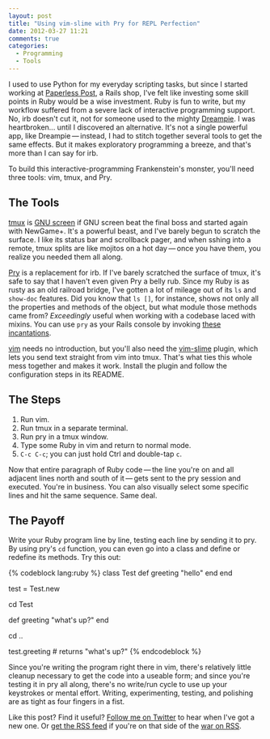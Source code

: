 ```yaml
---
layout: post
title: "Using vim-slime with Pry for REPL Perfection"
date: 2012-03-27 11:21
comments: true
categories: 
  - Programming
  - Tools
---
```


I used to use Python for my everyday scripting tasks, but since I started
working at [Paperless Post](http://www.paperlesspost.com), a Rails shop, I've
felt like investing some skill points in Ruby would be a wise investment. Ruby
is fun to write, but my workflow suffered from a severe lack of interactive
programming support. No, irb doesn't cut it, not for someone used to the mighty
[Dreampie](http://dreampie.sourceforge.net/). I was heartbroken... until I
discovered an alternative. It's not a single powerful app, like
Dreampie&thinsp;&#8212;&thinsp;instead, I had to stitch together several tools
to get the same effects. But it makes exploratory programming a breeze, and
that's more than I can say for irb.

To build this interactive-programming Frankenstein's monster, you'll need three
tools: vim, tmux, and Pry.

<!-- more -->

## The Tools

[tmux](http://tmux.sourceforge.net/) is
[GNU screen](http://www.gnu.org/software/screen/) if GNU screen beat the final
boss and started again with NewGame+. It's a powerful beast, and I've barely
begun to scratch the surface. I like its status bar and scrollback pager, and
when sshing into a remote, tmux splits are like mojitos on a hot
day&thinsp;&#8212;&thinsp;once you have them, you realize you needed them all
along.

[Pry](http://pry.github.com/) is a replacement for irb. If I've barely scratched
the surface of tmux, it's safe to say that I haven't even given Pry a belly rub.
Since my Ruby is as rusty as an old railroad bridge, I've gotten a lot of
mileage out of its `ls` and `show-doc` features. Did you know that `ls []`, for
instance, shows not only all the properties and methods of the object, but what
module those methods came from? _Exceedingly_ useful when working with a
codebase laced with mixins. You can use `pry` as your Rails console by invoking
[these incantations](https://github.com/pry/pry/wiki/Setting-up-Rails-or-Heroku-to-use-Pry).

[vim](http://www.vim.org/) needs no introduction, but you'll also need the
[vim-slime](https://github.com/jpalardy/vim-slime) plugin, which lets you send
text straight from vim into tmux. That's what ties this whole mess together and
makes it work. Install the plugin and follow the configuration steps in its
README.

## The Steps

1. Run vim.
2. Run tmux in a separate terminal.
3. Run pry in a tmux window.
4. Type some Ruby in vim and return to normal mode.
5. `C-c C-c`; you can just hold Ctrl and double-tap `c`.

Now that entire paragraph of Ruby code&thinsp;&#8212;&thinsp;the line you're on
and all adjacent lines north and south of it&thinsp;&#8212;&thinsp;gets sent to
the pry session and executed. You're in business. You can also visually select
some specific lines and hit the same sequence. Same deal.

## The Payoff

Write your Ruby program line by line, testing each line by sending it to pry.
By using pry's `cd` function, you can even go into a class and define or
redefine its methods. Try this out:

{% codeblock lang:ruby %}
class Test
  def greeting
    "hello"
  end
end

test = Test.new

cd Test

def greeting
  "what's up?"
end

cd ..

test.greeting # returns "what's up?"
{% endcodeblock %}

Since you're writing the program right there in vim, there's relatively little
cleanup necessary to get the code into a useable form; and since you're testing
it in pry all along, there's no write/run cycle to use up your keystrokes or
mental effort. Writing, experimenting, testing, and polishing are as tight as
four fingers in a fist.

Like this post? Find it useful?
[Follow me on Twitter](http://www.twitter.com/alan_macdougall) to hear when I've
got a new one. Or [get the RSS feed](http://www.alanmacdougall.com/atom.xml) if
you're on that side of the
[war on RSS](http://stage.vambenepe.com/archives/1932).
